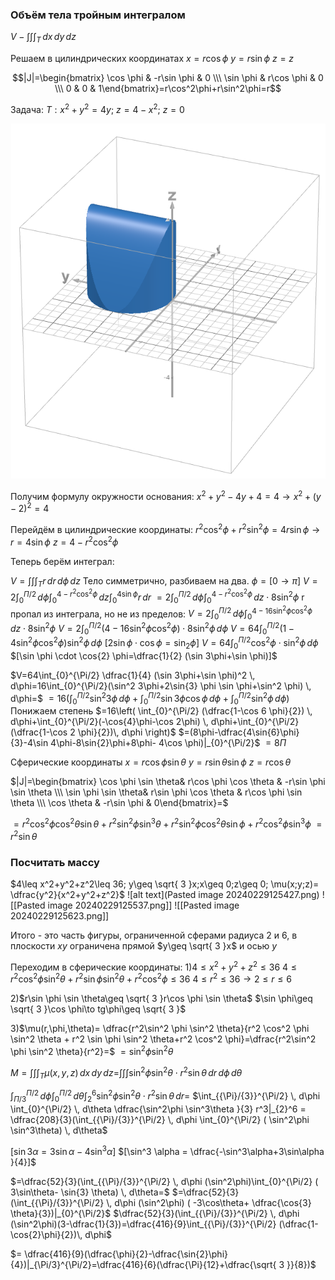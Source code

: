 ### Объём тела тройным интегралом
$V-\int \int \int_{T}  \, dx \, dy \, dz$

Решаем в цилиндрических координатах
$x=r\cos \phi$
$y=r\sin \phi$
$z=z$

$$|J|=\begin{bmatrix} \cos \phi & -r\sin \phi & 0 \\\ \sin \phi & r\cos \phi & 0 \\\ 0 & 0 & 1\end{bmatrix}=r\cos^2\phi+r\sin^2\phi=r$$

Задача:
$T: x^2+y^2=4y; \ z=4-x^2; \ z=0$

![alt text](./img/Pastedimage20240229121033.png)

Получим формулу окружности основания:
$x^2+y^2-4y+4=4\to x^2+(y-2)^2=4$

Перейдём в цилиндрические координаты:
$r^2 \cos^2 \phi+r^2 \sin ^2\phi=4r \sin \phi\to r=4 \sin \phi$
$z=4-r^2 \cos^2 \phi$

Теперь берём интеграл:

$V=\int \int \int_{T} r \, dr \, d\phi \, dz$ 
Тело симметрично, разбиваем на два. $\phi=[0\to \pi]$
$V= 2 \int_{0}^{\Pi/2}  \, d\phi \int_{0}^{4-r^2\cos^2\phi}  \, dz\int_{0}^{4\sin \phi} r \, dr$ $=2 \int_{0}^{\Pi/2}  \, d\phi \int_{0}^{4-r^2\cos^2\phi}  \, dz \cdot{8}\sin^2 \phi$
r пропал из интеграла, но не из пределов:
$V =2\int_{0}^{\Pi/2}  \, d\phi \int_{0}^{4-16 \sin^2 \phi\cos^2\phi}  \, dz \cdot{8}\sin^2 \phi$
$V =2\int_{0}^{\Pi/2} (4-16 \sin^2 \phi\cos^2\phi)\cdot{8}\sin^2 \phi \, d\phi$
$V =64\int_{0}^{\Pi/2} (1-4 \sin^2 \phi\cos^2\phi)\sin^2 \phi \, d\phi$
$[2\sin \phi \cdot \cos \phi=\sin_{2}\phi]$
$V=64\int_{0}^{\Pi/2} \cos^2 \phi \cdot \sin^2\phi \, d\phi$
$[\sin \phi \cdot \cos{2} \phi=\dfrac{1}{2} (\sin 3\phi+\sin \phi)]$

$V=64\int_{0}^{\Pi/2} \dfrac{1}{4} (\sin 3\phi+\sin \phi)^2 \, d\phi=16\int_{0}^{\Pi/2}(\sin^2 3\phi+2\sin{3} \phi \sin \phi+\sin^2 \phi) \, d\phi=$ $=16(\int_{0}^{\Pi/2}\sin^2 3\phi \, d\phi+\int_{0}^{\Pi/2}\sin 3\phi \cos \phi \, d\phi+\int_{0}^{\Pi/2}\sin^2 \phi \, d\phi)$
Понижаем степень 
$=16\left( \int_{0}^{\Pi/2} (\dfrac{1-\cos 6 \phi}{2}) \, d\phi+\int_{0}^{\Pi/2}(-\cos{4}\phi-\cos 2\phi) \, d\phi+\int_{0}^{\Pi/2}(\dfrac{1-\cos 2 \phi}{2})\, d\phi \right)$
$=(8\phi-\dfrac{4\sin{6}\phi}{3}-4\sin 4\phi-8\sin{2}\phi+8\phi- 4\cos \phi)|_{0}^{\Pi/2}$
$=8 \Pi$

Сферические координаты
$x=r\cos \phi \sin \theta$
$y=r\sin \theta \sin \phi$
$z=r\cos \theta$

$|J|=\begin{bmatrix} \cos \phi \sin \theta& r\cos \phi \cos \theta & -r\sin \phi \sin \theta \\\ \sin \phi \sin \theta& r\sin \phi \cos \theta & r\cos \phi \sin \theta \\\ \cos \theta & -r\sin \phi & 0\end{bmatrix}=$

$=r^2\cos^2\phi \cos^2 \theta \sin \theta+r^2 \sin^2 \phi \sin^3 \theta +r^2 \sin^2\phi \cos^2\theta \sin \phi+r^2 \cos^2\phi \sin^3\phi$
$=r^2\sin \theta$

### Посчитать массу 
$4\leq x^2+y^2+z^2\leq 36; y\geq \sqrt{ 3 }x;x\geq 0;z\geq 0; \mu(x;y;z)= \dfrac{y^2}{x^2+y^2+z^2}$
![alt text](Pasted image 20240229125427.png)
![[Pasted image 20240229125537.png]]
![[Pasted image 20240229125623.png]]

Итого - это часть фигуры, ограниченной сферами радиуса 2 и 6, в плоскости $xy$ ограничена прямой $y\geq \sqrt{ 3 }x$ и осью $y$ 

Переходим в сферические координаты:
1)$4\leq x^2+y^2+z^2\leq 36$
$4\leq r^2 \cos^2 \phi \sin^2 \theta + r^2 \sin \phi \sin^2 \theta+r^2 \cos^2 \phi\leq 36$
$4\leq r^2\leq 36\to{2}\leq r\leq 6$

2)$r\sin \phi \sin \theta\geq \sqrt{ 3 }r\cos \phi \sin \theta$
$\sin \phi\geq \sqrt{ 3 }\cos \phi\to tg\phi\geq \sqrt{ 3 }$

3)$\mu(r,\phi,\theta)= \dfrac{r^2\sin^2 \phi \sin^2 \theta}{r^2 \cos^2 \phi \sin^2 \theta + r^2 \sin \phi \sin^2 \theta+r^2 \cos^2 \phi}=\dfrac{r^2\sin^2 \phi \sin^2 \theta}{r^2}=$
$=\sin^2 \phi \sin^2 \theta$

$M=\int \int \int_{T} \mu(x,y,z) \, dx \, dy \, dz=$$\int \int \int \sin^2\phi \sin^2\theta \cdot r^2 \sin \theta \, dr \, d\phi \, d\theta$

$\int_{{\Pi}/{3}}^{\Pi/2}  \, d\phi \int_{0}^{\Pi/2}  \, d\theta \int_{2}^6 \sin^2\phi \sin^2\theta \cdot r^2 \sin \theta \, dr=$
$\int_{{\Pi}/{3}}^{\Pi/2}  \, d\phi \int_{0}^{\Pi/2}  \, d\theta  \dfrac{\sin^2\phi \sin^3\theta  }{3} r^3|_{2}^6 = \dfrac{208}{3}(\int_{{\Pi}/{3}}^{\Pi/2}  \, d\phi \int_{0}^{\Pi/2} (  \sin^2\phi \sin^3\theta) \, d\theta$

$[\sin{3} \alpha = 3 \sin \alpha- 4 \sin^3\alpha]$
$[\sin^3 \alpha = \dfrac{-\sin^3\alpha+3\sin\alpha }{4}]$

$=\dfrac{52}{3}(\int_{{\Pi}/{3}}^{\Pi/2}  \, d\phi (\sin^2\phi)\int_{0}^{\Pi/2} (   3\sin\theta- \sin{3} \theta) \, d\theta=$
$=\dfrac{52}{3}(\int_{{\Pi}/{3}}^{\Pi/2}  \, d\phi (\sin^2\phi) (   -3\cos\theta+ \dfrac{\cos{3} \theta}{3})|_{0}^{\Pi/2}$
$\dfrac{52}{3}(\int_{{\Pi}/{3}}^{\Pi/2}  \, d\phi (\sin^2\phi)(3-\dfrac{1}{3})=\dfrac{416}{9}\int_{{\Pi}/{3}}^{\Pi/2} (\dfrac{1-\cos{2}\phi}{2})\, d\phi$

$= \dfrac{416}{9}(\dfrac{\phi}{2}-\dfrac{\sin{2}\phi}{4})|_{\Pi/3}^{\Pi/2}=\dfrac{416}{6}(\dfrac{\Pi}{12}+\dfrac{\sqrt{ 3 }}{8})$
